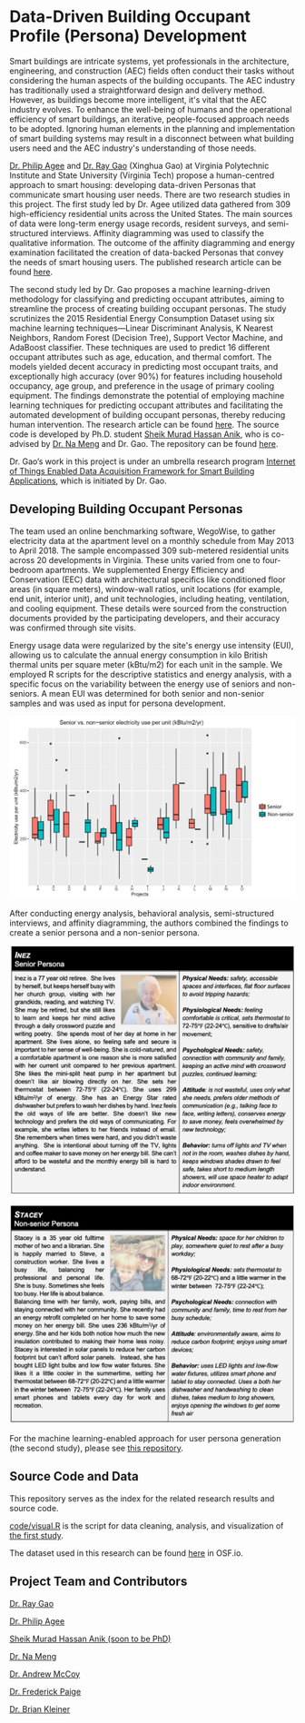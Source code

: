 # Data-Driven Building Occupant Profile (Persona) Development

Smart buildings are intricate systems, yet professionals in the architecture, engineering, and construction (AEC) fields often conduct their tasks without considering the human aspects of the building occupants. The AEC industry has traditionally used a straightforward design and delivery method. However, as buildings become more intelligent, it's vital that the AEC industry evolves. To enhance the well-being of humans and the operational efficiency of smart buildings, an iterative, people-focused approach needs to be adopted. Ignoring human elements in the planning and implementation of smart building systems may result in a disconnect between what building users need and the AEC industry's understanding of those needs.

[Dr. Philip Agee](https://www.bc.vt.edu/people/agee) and [Dr. Ray Gao](http://www.raygaoai.com/) (Xinghua Gao) at Virginia Polytechnic Institute and State University (Virginia Tech) propose a human-centred approach to smart housing: developing data-driven Personas that communicate smart housing user needs. There are two research studies in this project. The first study led by Dr. Agee utilized data gathered from 309 high-efficiency residential units across the United States. The main sources of data were long-term energy usage records, resident surveys, and semi-structured interviews. Affinity diagramming was used to classify the qualitative information. The outcome of the affinity diagramming and energy examination facilitated the creation of data-backed Personas that convey the needs of smart housing users. The published research article can be found [here](papers/2021_smart_housing.pdf).

The second study led by Dr. Gao proposes a machine learning-driven methodology for classifying and predicting occupant attributes, aiming to streamline the process of creating building occupant personas. The study scrutinizes the 2015 Residential Energy Consumption Dataset using six machine learning techniques—Linear Discriminant Analysis, K Nearest Neighbors, Random Forest (Decision Tree), Support Vector Machine, and AdaBoost classifier. These techniques are used to predict 16 different occupant attributes such as age, education, and thermal comfort. The models yielded decent accuracy in predicting most occupant traits, and exceptionally high accuracy (over 90%) for features including household occupancy, age group, and preference in the usage of primary cooling equipment. The findings demonstrate the potential of employing machine learning techniques for predicting occupant attributes and facilitating the automated development of building occupant personas, thereby reducing human intervention. The research article can be found [here](papers/2023_ML_persona.pdf). The source code is developed by Ph.D. student [Sheik Murad Hassan Anik](https://www.linkedin.com/in/anik801/), who is co-advised by [Dr. Na Meng](https://people.cs.vt.edu/nm8247/) and Dr. Gao. The repository can be found [here](https://github.com/anik801/BDL_data_1).

Dr. Gao’s work in this project is under an umbrella research program [Internet of Things Enabled Data Acquisition Framework for Smart Building Applications](https://github.com/XinghuaGao/IoT-building-data#internet-of-things-enabled-data-acquisition-framework-for-smart-building-applications), which is initiated by Dr. Gao.

## **Developing** Building Occupant Personas

The team used an online benchmarking software, WegoWise, to gather electricity data at the apartment level on a monthly schedule from May 2013 to April 2018. The sample encompassed 309 sub-metered residential units across 20 developments in Virginia. These units varied from one to four-bedroom apartments. We supplemented Energy Efficiency and Conservation (EEC) data with architectural specifics like conditioned floor areas (in square meters), window-wall ratios, unit locations (for example, end unit, interior unit), and unit technologies, including heating, ventilation, and cooling equipment. These details were sourced from the construction documents provided by the participating developers, and their accuracy was confirmed through site visits.

Energy usage data were regularized by the site's energy use intensity (EUI), allowing us to calculate the annual energy consumption in kilo British thermal units per square meter (kBtu/m2) for each unit in the sample. We employed R scripts for the descriptive statistics and energy analysis, with a specific focus on the variability between the energy use of seniors and non-seniors. A mean EUI was determined for both senior and non-senior samples and was used as input for persona development.

![senior.JPG](image/senior.JPG)

After conducting energy analysis, behavioral analysis, semi-structured interviews, and affinity diagramming, the authors combined the findings to create a senior persona and a non-senior persona.

![persona.JPG](image/persona.JPG)

![persona2.JPG](image/non_senior.JPG)

For the machine learning-enabled approach for user persona generation (the second study), please see [this repository](https://github.com/anik801/BDL_data_1).

## **Source Code and Data**

This repository serves as the index for the related research results and source code.

[code/visual.R](code/visual.R) is the script for data cleaning, analysis, and visualization of [the first study](papers/2021_smart_housing.pdf). 

The dataset used in this research can be found [here](https://osf.io/ur8th/) in OSF.io.

## Project Team and Contributors

[Dr. Ray Gao](http://www.raygaoai.com/)

[Dr. Philip Agee](https://www.bc.vt.edu/people/agee)

[Sheik Murad Hassan Anik (soon to be PhD)](https://www.linkedin.com/in/anik801/)

[Dr. Na Meng](https://people.cs.vt.edu/nm8247/)

[Dr. Andrew McCoy](https://www.bc.vt.edu/people/mccoy)

[Dr. Frederick Paige](https://cee.vt.edu/people/faculty/paige.html)

[Dr. Brian Kleiner](https://www.ise.vt.edu/people/faculty/kleiner.html)
